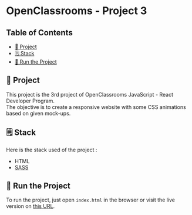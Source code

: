 # OpenClassrooms - Project 3

## Table of Contents

- [📖 Project](#-project)
- [🗒️ Stack](#-stack)
- [🚀 Run the Project](#-run-the-project)

## 📖 Project

This project is the 3rd project of OpenClassrooms JavaScript - React Developer Program.\
The objective is to create a responsive website with some CSS animations based on given mock-ups.

## 🗒️ Stack

Here is the stack used of the project :

- HTML
- [SASS](https://sass-lang.com/)

## 🚀 Run the Project

To run the project, just open `index.html` in the browser or visit the live version on [this URL](https://miervaldis42.github.io/oc-p3-ohmyfood/).
